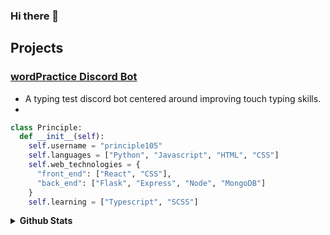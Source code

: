 ### Hi there 👋

## Projects
### [wordPractice Discord Bot](https://top.gg/bot/743183681182498906)
- A typing test discord bot centered around improving touch typing skills. 
- 
```python
class Principle:
  def __init__(self):
    self.username = "principle105"
    self.languages = ["Python", "Javascript", "HTML", "CSS"]
    self.web_technologies = {
      "front_end": ["React", "CSS"],
      "back_end": ["Flask", "Express", "Node", "MongoDB"]
    }
    self.learning = ["Typescript", "SCSS"]
```


<details>
  <summary><b>Github Stats</b></summary>

![Github Stats](https://github-readme-stats.vercel.app/api?username=principle105&count_private=true&theme=react&line_height=33)
![Top Languages](https://github-readme-stats.vercel.app/api/top-langs/?username=principle105&theme=react&hide=Tcl,C)
  [![GitHub Streak](http://github-readme-streak-stats.herokuapp.com?user=principle105&theme=react)](https://git.io/streak-stats)
</details>
